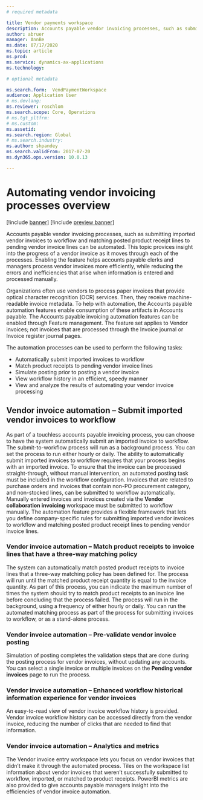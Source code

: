 ```yaml
---
# required metadata

title: Vendor payments workspace
description: Accounts payable vendor invoicing processes, such as submitting imported vendor invoices to workflow and matching posted product receipt lines to pending vendor invoice lines can be automated. 
author: abruer
manager: AnnBe
ms.date: 07/17/2020
ms.topic: article
ms.prod: 
ms.service: dynamics-ax-applications
ms.technology: 

# optional metadata

ms.search.form:  VendPaymentWorkspace
audience: Application User
# ms.devlang: 
ms.reviewer: roschlom
ms.search.scope: Core, Operations
# ms.tgt_pltfrm: 
# ms.custom: 
ms.assetid: 
ms.search.region: Global
# ms.search.industry: 
ms.author: shpandey
ms.search.validFrom: 2017-07-20
ms.dyn365.ops.version: 10.0.13

---
```


# Automating vendor invoicing processes overview

[!include [banner](../includes/banner.md)]
[!include [preview banner](../includes/preview-banner.md)]

Accounts payable vendor invoicing processes, such as submitting imported vendor invoices to workflow and matching posted product receipt lines to pending vendor invoice lines can be automated. This topic provices insight into the progress of a vendor invoice as it moves through each of the processes. Enabling the feature helps accounts payable clerks and managers process vendor invoices more efficiently, while reducing the errors and inefficiencies that arise when information is entered and processed manually. 

Organizations often use vendors to process paper invoices that provide optical character recognition (OCR) services. Then, they receive machine-readable invoice metadata. To help with automation, the Accounts payable automation features enable consumption of these artifacts in Accounts payable. The Accounts payable invoicing automation features can be enabled through Feature management. The feature set applies to Vendor invoices; not invoices that are processed through the Invoice journal or Invoice register journal pages.

The automation processes can be used to perform the following tasks:

- Automatically submit imported invoices to workflow
- Match product receipts to pending vendor invoice lines
- Simulate posting prior to posting a vendor invoice
- View workflow history in an efficient, speedy manner
- View and analyze the results of automating your vendor invoice processing

## Vendor invoice automation – Submit imported vendor invoices to workflow

As part of a touchless accounts payable invoicing process, you can choose to have the system automatically submit an imported invoice to workflow. The submit-to-workflow process will run as a background process. You can set the process to run either hourly or daily. The ability to automatically submit imported invoices to workflow requires that your process begins with an imported invoice. To ensure that the invoice can be processed straight-through, without manual intervention, an automated posting task must be included in the workflow configuration. Invoices that are related to purchase orders and invoices that contain non-PO procurement category, and non-stocked lines, can be submitted to workflow automatically. Manually entered invoices and invoices created via the **Vendor collaboration invoicing** workspace must be submitted to workflow manually.
The automation feature provides a flexible framework that lets you define company-specific rules for submitting imported vendor invoices to workflow and matching posted product receipt lines to pending vendor invoice lines.

### Vendor invoice automation – Match product receipts to invoice lines that have a three-way matching policy
The system can automatically match posted product receipts to invoice lines that a three-way matching policy has been defined for. The process will run until the matched product receipt quantity is equal to the invoice quantity.  As part of this process, you can indicate the maximum number of times the system should try to match product receipts to an invoice line before concluding that the process failed. The process will run in the background, using a frequency of either hourly or daily. You can run the automated matching process as part of the process for submitting invoices to workflow, or as a stand-alone process.

### Vendor invoice automation – Pre-validate vendor invoice posting
Simulation of posting completes the validation steps that are done during the posting process for vendor invoices, without updating any accounts. You can select a single invoice or multiple invoices on the **Pending vendor invoices** page to run the process.  

### Vendor invoice automation – Enhanced workflow historical information experience for vendor invoices
An easy-to-read view of vendor invoice workflow history is provided. Vendor invoice workflow history can be accessed directly from the vendor invoice, reducing the number of clicks that are needed to find that information. 

### Vendor invoice automation – Analytics and metrics
The Vendor invoice entry workspace lets you focus on vendor invoices that didn’t make it through the automated process. Tiles on the workspace list information about vendor invoices that weren’t successfully submitted to workflow, imported, or matched to product receipts. PowerBI metrics are also provided to give accounts payable managers insight into the efficiencies of vendor invoice automation. 

